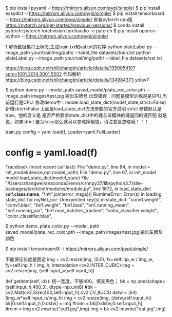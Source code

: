 

$ pip install pyyaml -i https://mirrors.aliyun.com/pypi/simple/
$ pip install easydict -i https://mirrors.aliyun.com/pypi/simple/
$ pip install tensorboard -i https://mirrors.aliyun.com/pypi/simple/
安装pytorch cpu版 https://pytorch.org/get-started/previous-versions/
$ conda install pytorch::pytorch torchvision torchaudio -c pytorch
$ pip install opencv-python -i https://mirrors.aliyun.com/pypi/simple/

1.解析数据集打上标签,生成train.txt和val.txt的程序
python plateLabel.py --image_path your/train/img/path/ --label_file datasets/train.txt
python plateLabel.py --image_path your/val/img/path/ --label_file datasets/val.txt

https://blog.csdn.net/shilichangtin/article/details/135005410?spm=1001.2014.3001.5502 代码解析
https://blog.csdn.net/shilichangtin/article/details/134984373 yolov7

$ python demo.py --model_path saved_model/plate_rec_color.pth --image_path images/test.jpg
输出车牌号
出现错误：问题是模型训练是是GPU,当前运行是CPU.
修改demo中：model.load_state_dict(model_state,strict=False) 新增strict=False
上面是load_state_dict方法参数的官方说明 strict  参数默认是true，他的含义是 是否严格要求state_dict中的键与该模块的键返回的键匹配
就是说，如果strict 置为false那么就可以忽略掉报错，请注意是忽略哦！！！


train.py
config = yaml.load(f, Loader=yaml.FullLoader)
# config = yaml.load(f)

Traceback (most recent call last):
  File "demo.py", line 84, in <module>
    model = init_model(device,opt.model_path)
  File "demo.py", line 67, in init_model
    model.load_state_dict(model_state)
  File "/Users/zhangwei/anaconda3/envs/crnnpy37/lib/python3.7/site-packages/torch/nn/modules/module.py", line 1672, in load_state_dict
    self.__class__.__name__, "\n\t".join(error_msgs)))
RuntimeError: Error(s) in loading state_dict for myNet_ocr:
        Unexpected key(s) in state_dict: "conv1.weight", "conv1.bias", "bn1.weight", "bn1.bias", "bn1.running_mean", "bn1.running_var", "bn1.num_batches_tracked", "color_classifier.weight", "color_classifier.bias", 

$ python demo_plate_color.py --model_path saved_model/plate_rec_color.pth --image_path images/test.jpg
输出车牌及颜色


$ pip install tensorboardX -i https://mirrors.aliyun.com/pypi/simple/


不能保证长度是固定
img = cv2.resize(img, (0,0), fx=self.inp_w / img_w, fy=self.inp_h / img_h, interpolation=cv2.INTER_CUBIC)
img = cv2.resize(img, (self.input_w,self.input_h))

def getitem(self, idx):
统一宽度，不够400，填充黑色；
bk = np.ones(shape=[self.input_h,400,3], dtype=np.uint8)
#bk = cv2.Mat(cv2.Size(400,self.input_h),cv2.CV_8UC3)
dstw = (int)(img_w*self.input_h/img_h)
img = cv2.resize(img, (dstw,self.input_h))
bk[0:self.input_h,0:dstw] = img
#roim = bk[0:dstw,0:self.input_h]			
#roim = img
cv2.imwrite("out1.jpg",img)
img = bk
cv2.imwrite("out.jpg",img)
